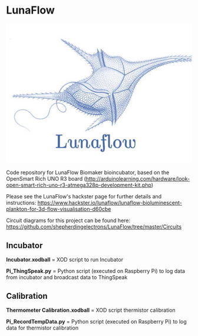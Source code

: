 # LunaFlow
![LunaFlow logo](https://github.com/shepherdingelectrons/LunaFlow/blob/master/lunaflow_logo.jpg)

Code repository for LunaFlow Biomaker bioincubator, based on the OpenSmart Rich UNO R3 board (http://arduinolearning.com/hardware/look-open-smart-rich-uno-r3-atmega328p-development-kit.php)

Please see the LunaFlow's hackster page for further details and instructions:
https://www.hackster.io/lunaflow/lunaflow-bioluminescent-plankton-for-3d-flow-visualisation-d60cbe

Circuit diagrams for this project can be found here:
https://github.com/shepherdingelectrons/LunaFlow/tree/master/Circuits

## Incubator
**Incubator.xodball** =  XOD script to run Incubator

**Pi_ThingSpeak.py** = Python script (executed on Raspberry Pi) to log data from incubator and broadcast data to ThingSpeak


## Calibration
**Thermometer Calibration.xodball** = XOD script thermistor calibration

**Pi_RecordTempData.py** = Python script (executed on Raspberry Pi) to log data for thermistor calibration




